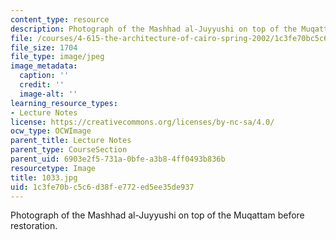 ```yaml
---
content_type: resource
description: Photograph of the Mashhad al-Juyyushi on top of the Muqattam before restoration.
file: /courses/4-615-the-architecture-of-cairo-spring-2002/1c3fe70bc5c6d38fe772ed5ee35de937_1033.jpg
file_size: 1704
file_type: image/jpeg
image_metadata:
  caption: ''
  credit: ''
  image-alt: ''
learning_resource_types:
- Lecture Notes
license: https://creativecommons.org/licenses/by-nc-sa/4.0/
ocw_type: OCWImage
parent_title: Lecture Notes
parent_type: CourseSection
parent_uid: 6903e2f5-731a-0bfe-a3b8-4ff0493b836b
resourcetype: Image
title: 1033.jpg
uid: 1c3fe70b-c5c6-d38f-e772-ed5ee35de937
---
```

Photograph of the Mashhad al-Juyyushi on top of the Muqattam before restoration.